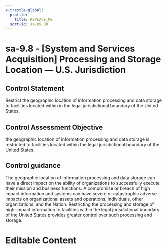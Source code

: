 ```yaml
---
x-trestle-global:
  profile:
    title: REPLACE_ME
  sort-id: sa-09.08
---
```


# sa-9.8 - \[System and Services Acquisition\] Processing and Storage Location — U.S. Jurisdiction

## Control Statement

Restrict the geographic location of information processing and data storage to facilities located within in the legal jurisdictional boundary of the United States.

## Control Assessment Objective

the geographic location of information processing and data storage is restricted to facilities located within the legal jurisdictional boundary of the United States.

## Control guidance

The geographic location of information processing and data storage can have a direct impact on the ability of organizations to successfully execute their mission and business functions. A compromise or breach of high impact information and systems can have severe or catastrophic adverse impacts on organizational assets and operations, individuals, other organizations, and the Nation. Restricting the processing and storage of high-impact information to facilities within the legal jurisdictional boundary of the United States provides greater control over such processing and storage.

# Editable Content

<!-- Make additions and edits below -->
<!-- The above represents the contents of the control as received by the profile, prior to additions. -->
<!-- If the profile makes additions to the control, they will appear below. -->
<!-- The above markdown may not be edited but you may edit the content below, and/or introduce new additions to be made by the profile. -->
<!-- If there is a yaml header at the top, parameter values may be edited. Use --set-parameters to incorporate the changes during assembly. -->
<!-- The content here will then replace what is in the profile for this control, after running profile-assemble. -->
<!-- The current profile has no added parts for this control, but you may add new ones here. -->
<!-- Each addition must have a heading either of the form ## Control my_addition_name -->
<!-- or ## Part a. (where the a. refers to one of the control statement labels.) -->
<!-- "## Control" parts are new parts added after the statement part. -->
<!-- "## Part" parts are new parts added into the top-level statement part with that label. -->
<!-- Subparts may be added with nested hash levels of the form ### My Subpart Name -->
<!-- underneath the parent ## Control or ## Part being added -->
<!-- See https://ibm.github.io/compliance-trestle/tutorials/ssp_profile_catalog_authoring/ssp_profile_catalog_authoring for guidance. -->
